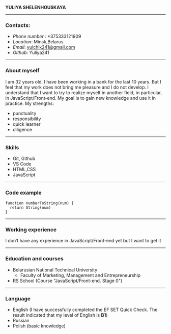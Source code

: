 __YULIYA SHELENHOUSKAYA__

***
### Contacts:

* _Phone number_ : +375333121909
* _Location_: Minsk,Belarus
* _Email_: yulchik241@gmail.com
* _Github_: Yuliya241

***
### About myself
I am 32 years old. I have been working in a bank for the last 10 years. But I feel that my work does not bring me pleasure and I do not develop. I understand that I want to try to realize myself in another field, in particular, in JavaScript/Front-end. My goal is to gain new knowledge and use it in practice. My strengths:
* punctuality
* responsibility
* quick learner
* diligence

***
### Skills
* Git, Github
* VS Code
* HTML,CSS
* JavaScript

***
### Code example
```
function numberToString(num) {
  return String(num)
}
```

***
### Working experience
I don’t have any experience in JavaScript/Front-end yet but I want to get it

***
### Education and courses
* Belarusian National Technical University
  * Faculty of Marketing, Management and Entrepreneurship
* RS School (Course "JavaScript/Front-end. Stage 0")

***
### Language
* English (I have successfully completed the EF SET Quick Check. The result indicated that my level of English is __B1__)
* Russian
* Polish (basic knowledge)